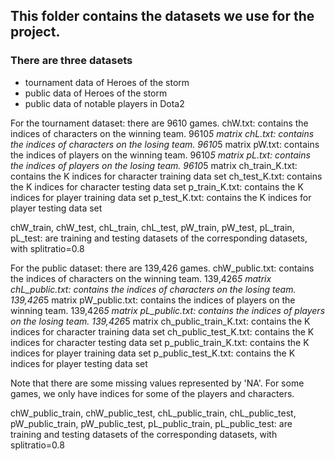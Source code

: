 ## This folder contains the datasets we use for the project.

### There are three datasets
- tournament data of Heroes of the storm
- public data of Heroes of the storm
- public data of notable players in Dota2

For the tournament dataset: there are 9610 games.
chW.txt: contains the indices of characters on the winning team. 9610*5 matrix
chL.txt: contains the indices of characters on the losing team. 9610*5 matrix
pW.txt: contains the indices of players on the winning team. 9610*5 matrix
pL.txt: contains the indices of players on the losing team. 9610*5 matrix
ch_train_K.txt: contains the K indices for character training data set
ch_test_K.txt: contains the K indices for character testing data set
p_train_K.txt: contains the K indices for player training data set
p_test_K.txt: contains the K indices for player testing data set

chW_train, chW_test, chL_train, chL_test, pW_train, pW_test, pL_train, pL_test: are training and testing datasets of the corresponding datasets, with splitratio=0.8

For the public dataset: there are 139,426 games. 
chW_public.txt: contains the indices of characters on the winning team. 139,426*5 matrix
chL_public.txt: contains the indices of characters on the losing team. 139,426*5 matrix
pW_public.txt: contains the indices of players on the winning team. 139,426*5 matrix
pL_public.txt: contains the indices of players on the losing team. 139,426*5 matrix
ch_public_train_K.txt: contains the K indices for character training data set
ch_public_test_K.txt: contains the K indices for character testing data set
p_public_train_K.txt: contains the K indices for player training data set
p_public_test_K.txt: contains the K indices for player testing data set

Note that there are some missing values represented by 'NA'. For some games, we only have indices for some of the players and characters.

chW_public_train, chW_public_test, chL_public_train, chL_public_test, pW_public_train, pW_public_test, pL_public_train, pL_public_test: are training and testing datasets of the corresponding datasets, with splitratio=0.8
